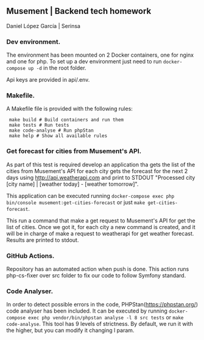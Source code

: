 ## Musement | Backend tech homework

Daniel López García | Serinsa

### Dev environment.

The environment has been mounted on 2 Docker containers, one for nginx and one for php.
To set up a dev environment just need to run `docker-compose up -d` in the root folder.

Api keys are provided in api/.env.

### Makefile.

A Makefile file is provided with the following rules:

```
 make build # Build containers and run them
 make tests # Run tests
 make code-analyse # Run phpStan
 make help # Show all available rules
```

### Get forecast for cities from Musement's API.

As part of this test is required develop an application tha  gets 
the list of the cities from Musement's API for each city gets the forecast
for the next 2 days using http://api.weatherapi.com 
and print to STDOUT 
"Processed city [city name] | [weather today] - [weather tomorrow]".    

This application can be executed running 
`docker-compose exec php bin/console musement:get-cities-forecast` 
or just `make get-cities-forecast`.

This run a command that make a get request to Musement's API for get the list
of cities. Once we got it, for each city a new command is created, 
and it will be in charge of make a request to weatherapi for get weather forecast. 
Results are printed to stdout.

### GitHub Actions.

Repository has an automated action when push is done. 
This action runs php-cs-fixer over src folder to fix our code to follow Symfony standard.

### Code Analyser.

In order to detect possible errors in the code, PHPStan(https://phpstan.org/) code analyser has been included.
It can be executed by running `docker-compose exec php vendor/bin/phpstan analyse -l 8 src tests` or `make code-analyse`.
This tool has 9 levels of strictness. By default, we run it with the higher, but you can modify it changing l param.
